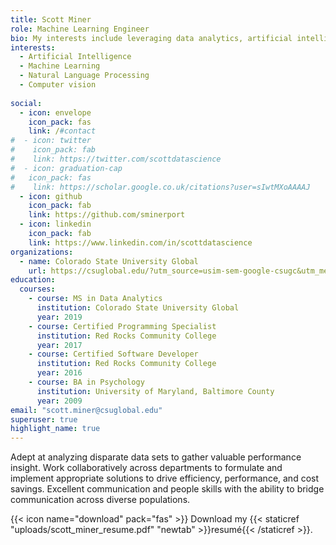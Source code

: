 ```yaml
---
title: Scott Miner
role: Machine Learning Engineer
bio: My interests include leveraging data analytics, artificial intelligence, and machine learning to help organizations gain valuable insights from information to automate processes and enhance decision-making.
interests:
  - Artificial Intelligence
  - Machine Learning 
  - Natural Language Processing
  - Computer vision
 
social:
  - icon: envelope
    icon_pack: fas
    link: /#contact
#  - icon: twitter
#    icon_pack: fab
#    link: https://twitter.com/scottdatascience
#  - icon: graduation-cap
#   icon_pack: fas
#    link: https://scholar.google.co.uk/citations?user=sIwtMXoAAAAJ
  - icon: github
    icon_pack: fab
    link: https://github.com/sminerport
  - icon: linkedin
    icon_pack: fab
    link: https://www.linkedin.com/in/scottdatascience
organizations:
  - name: Colorado State University Global
    url: https://csuglobal.edu/?utm_source=usim-sem-google-csugc&utm_medium=sem&utm_campaign=GeneralBrandedSearch&utm_content=csugc&utm_term=colorado%20state%20university%20global&mkwid=oaCChf91&group={adgroup}&campaign={campaign}&device=c&gclid=Cj0KCQjwiNSLBhCPARIsAKNS4_cd90G492jHPxoErLi4IqBghoE2mBO66yBO_O4midi0ra2UkjNbAxUaArDJEALw_wcB
education:
  courses:
    - course: MS in Data Analytics
      institution: Colorado State University Global
      year: 2019
    - course: Certified Programming Specialist
      institution: Red Rocks Community College
      year: 2017
    - course: Certified Software Developer
      institution: Red Rocks Community College
      year: 2016
    - course: BA in Psychology
      institution: University of Maryland, Baltimore County
      year: 2009
email: "scott.miner@csuglobal.edu"
superuser: true
highlight_name: true
---
```

Adept at analyzing disparate data sets to gather valuable performance insight. Work collaboratively across departments to formulate and implement appropriate solutions to drive efficiency, performance, and cost savings. Excellent communication and people skills with the ability to bridge communication across diverse populations. 

{{< icon name="download" pack="fas" >}} Download my {{< staticref "uploads/scott_miner_resume.pdf" "newtab" >}}resumé{{< /staticref >}}.
